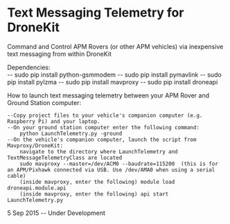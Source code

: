 # Text Messaging Telemetry for DroneKit
Command and Control APM Rovers (or other APM vehicles) via inexpensive text messaging from within DroneKit

Dependencies:  
    -- sudo pip install python-gsmmodem
    -- sudo pip install pymavlink
    -- sudo pip install pylzma
    -- sudo pip install mavproxy
    -- sudo pip install droneapi


How to launch text messaging telemetry between your APM Rover and Ground Station computer:

    --Copy project files to your vehicle's companion computer (e.g. Raspberry Pi) and your laptop.
    --On your ground station computer enter the following command:  
        python LaunchTelemetry.py -ground
    --On the vehicle's companion computer, launch the script from Mavproxy/DroneKit:
        navigate to the directory where LaunchTelemetry and TextMessageTelemetryClass are located
        sudo mavproxy --master=/dev/ACM0 --baudrate=115200  (this is for an APM/Pixhawk connected via USB. Use /dev/AMA0 when using a serial cable)
        (inside mavproxy, enter the following) module load droneapi.module.api
        (inside mavproxy, enter the following) api start LaunchTelemetry.py  



5 Sep 2015 -- Under Development 